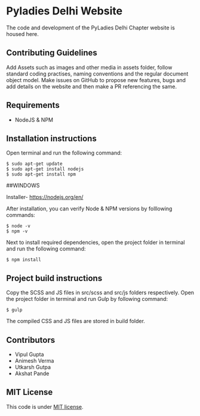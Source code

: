 # Pyladies Delhi Website
The code and development of the PyLadies Delhi Chapter website is housed here. 

## Contributing Guidelines 
Add Assets such as images and other media in assets folder, follow standard coding practises, naming conventions and the regular document object model. Make issues on GitHub to propose new features, bugs and add details on the website and then make a PR referencing the same. 

## Requirements
- NodeJS & NPM

## Installation instructions
Open terminal and run the following command:
```
$ sudo apt-get update
$ sudo apt-get install nodejs
$ sudo apt-get install npm
```

##WINDOWS

Installer- https://nodejs.org/en/

After installation, you can verify Node & NPM versions by folllowing commands:
```
$ node -v
$ npm -v
```
Next to install required dependencies, open the project folder in terminal and run the following command:
```
$ npm install
```

## Project build instructions
Copy the SCSS and JS files in src/scss and src/js folders respectively.
Open the project folder in terminal and run Gulp by following command:

```
$ gulp
```
The compiled CSS and JS files are stored in build folder.  

## Contributors
- Vipul Gupta
- Animesh Verma
- Utkarsh Gutpa 
- Akshat Pande

## MIT License 
This code is under [MIT license](https://github.com/vipulgupta2048/Pyladies-delhi-website/blob/master/LICENSE). 

